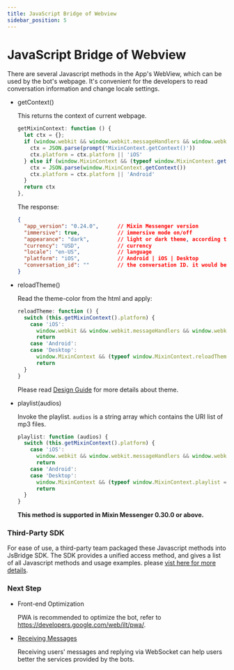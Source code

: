 ```yaml
---
title: JavaScript Bridge of Webview
sidebar_position: 5
---
```


# JavaScript Bridge of Webview

There are several Javascript methods in the App's WebView, which can be used by the bot's webpage. It's convenient for the developers to read conversation information and change locale settings.

- getContext()

  This returns the context of current webpage.

  ```js
  getMixinContext: function () {
    let ctx = {};
    if (window.webkit && window.webkit.messageHandlers && window.webkit.messageHandlers.MixinContext) {
      ctx = JSON.parse(prompt('MixinContext.getContext()'))
      ctx.platform = ctx.platform || 'iOS'
    } else if (window.MixinContext && (typeof window.MixinContext.getContext === 'function')) {
      ctx = JSON.parse(window.MixinContext.getContext())
      ctx.platform = ctx.platform || 'Android'
    }
    return ctx
  },
  ```
  The response:

  ```json
  {
    "app_version": "0.24.0",      // Mixin Messenger version
    "immersive": true,            // immersive mode on/off
    "appearance": "dark",         // light or dark theme, according to system settings
    "currency": "USD",            // currency
    "locale": "en-US",            // language
    "platform": "iOS",            // Android | iOS | Desktop
    "conversation_id": ""         // the conversation ID. it would be empty if the webpage is not open in a conversation
  }
  ```

- reloadTheme()

  Read the theme-color from the html and apply:

  ```js
  reloadTheme: function () {
    switch (this.getMixinContext().platform) {
      case 'iOS':
        window.webkit && window.webkit.messageHandlers && window.webkit.messageHandlers.reloadTheme && window.webkit.messageHandlers.reloadTheme.postMessage('');
        return
      case 'Android':
      case 'Desktop':
        window.MixinContext && (typeof window.MixinContext.reloadTheme === 'function') && window.MixinContext.reloadTheme()
        return
    }
  }
  ```

  Please read [Design Guide](../design/overview) for more details about theme.

- playlist(audios)

  Invoke the playlist. `audios` is a string array which contains the URI list of mp3 files.

  ```js
  playlist: function (audios) {
    switch (this.getMixinContext().platform) {
      case 'iOS':
        window.webkit && window.webkit.messageHandlers && window.webkit.messageHandlers.playlist && window.webkit.messageHandlers.playlist.postMessage(audios);
        return
      case 'Android':
      case 'Desktop':
        window.MixinContext && (typeof window.MixinContext.playlist === 'function') && window.MixinContext.playlist(audios)
        return
    }
  }
  ```

  **This method is supported in Mixin Messenger 0.30.0 or above.**

### Third-Party SDK

For ease of use, a third-party team packaged these Javascript methods into JsBridge SDK. The SDK provides a unified access method, and gives a list of all Javascript methods and usage examples. please [vist here for more details](https://fox-one.github.io/mixin-sdk-jsbridge/#/).

### Next Step

- Front-end Optimization

  PWA is recommended to optimize the bot, refer to  https://developers.google.com/web/ilt/pwa/.

- [Receiving Messages](./websocket)

  Receiving users' messages and replying via WebSocket can help users better the services provided by the bots.
